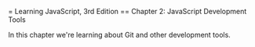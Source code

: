 = Learning JavaScript, 3rd Edition
== Chapter 2: JavaScript Development Tools

In this chapter we're learning about Git and other 
development tools.
